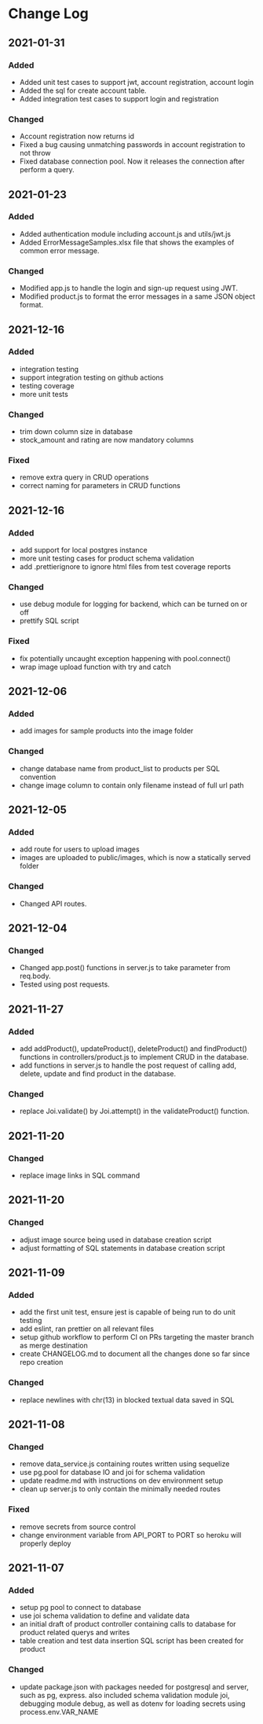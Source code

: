 # Change Log

## 2021-01-31

### Added

- Added unit test cases to support jwt, account registration, account login
- Added the sql for create account table.
- Added integration test cases to support login and registration

### Changed

- Account registration now returns id
- Fixed a bug causing unmatching passwords in account registration to not throw
- Fixed database connection pool. Now it releases the connection after perform a query.

## 2021-01-23

### Added

- Added authentication module including account.js and utils/jwt.js
- Added ErrorMessageSamples.xlsx file that shows the examples of common error message.

### Changed

- Modified app.js to handle the login and sign-up request using JWT.
- Modified product.js to format the error messages in a same JSON object format.

## 2021-12-16

### Added

- integration testing
- support integration testing on github actions
- testing coverage
- more unit tests

### Changed

- trim down column size in database
- stock_amount and rating are now mandatory columns

### Fixed

- remove extra query in CRUD operations
- correct naming for parameters in CRUD functions

## 2021-12-16

### Added

- add support for local postgres instance
- more unit testing cases for product schema validation
- add .prettierignore to ignore html files from test coverage reports

### Changed

- use debug module for logging for backend, which can be turned on or off
- prettify SQL script

### Fixed

- fix potentially uncaught exception happening with pool.connect()
- wrap image upload function with try and catch

## 2021-12-06

### Added

- add images for sample products into the image folder

### Changed

- change database name from product_list to products per SQL convention
- change image column to contain only filename instead of full url path

## 2021-12-05

### Added

- add route for users to upload images
- images are uploaded to public/images, which is now a statically served folder

### Changed

- Changed API routes.

## 2021-12-04

### Changed

- Changed app.post() functions in server.js to take parameter from req.body.
- Tested using post requests.

## 2021-11-27

### Added

- add addProduct(), updateProduct(), deleteProduct() and findProduct() functions in controllers/product.js to implement CRUD in the database.
- add functions in server.js to handle the post request of calling add, delete, update and find product in the database.

### Changed

- replace Joi.validate() by Joi.attempt() in the validateProduct() function.

## 2021-11-20

### Changed

- replace image links in SQL command

## 2021-11-20

### Changed

- adjust image source being used in database creation script
- adjust formatting of SQL statements in database creation script

## 2021-11-09

### Added

- add the first unit test, ensure jest is capable of being run to do unit testing
- add eslint, ran prettier on all relevant files
- setup github workflow to perform CI on PRs targeting the master branch as merge destination
- create CHANGELOG.md to document all the changes done so far since repo creation

### Changed

- replace newlines with chr(13) in blocked textual data saved in SQL

## 2021-11-08

### Changed

- remove data_service.js containing routes written using sequelize
- use pg.pool for database IO and joi for schema validation
- update readme.md with instructions on dev environment setup
- clean up server.js to only contain the minimally needed routes

### Fixed

- remove secrets from source control
- change environment variable from API_PORT to PORT so heroku will properly deploy

## 2021-11-07

### Added

- setup pg pool to connect to database
- use joi schema validation to define and validate data
- an initial draft of product controller containing calls to database for product related querys and writes
- table creation and test data insertion SQL script has been created for product

### Changed

- update package.json with packages needed for postgresql and server, such as pg, express. also included schema validation module joi, debugging module debug, as well as dotenv for loading secrets using process.env.VAR_NAME
